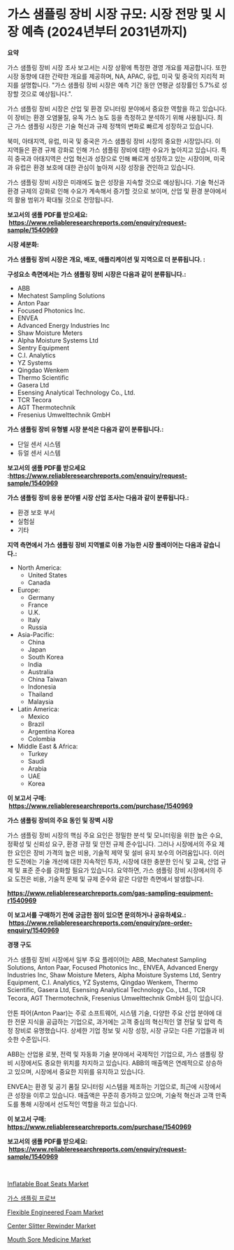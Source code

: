 <p><h1>가스 샘플링 장비 시장 규모: 시장 전망 및 시장 예측 (2024년부터 2031년까지)</h1></p><p><strong>요약</strong></p>
<p><p>가스 샘플링 장비 시장 조사 보고서는 시장 상황에 특정한 경영 개요를 제공합니다. 또한 시장 동향에 대한 간략한 개요를 제공하며, NA, APAC, 유럽, 미국 및 중국의 지리적 퍼지를 설명합니다. "가스 샘플링 장비 시장은 예측 기간 동안 연평균 성장률인 5.7%로 성장할 것으로 예상됩니다.".</p><p>가스 샘플링 장비 시장은 산업 및 환경 모니터링 분야에서 중요한 역할을 하고 있습니다. 이 장비는 환경 오염물질, 유독 가스 농도 등을 측정하고 분석하기 위해 사용됩니다. 최근 가스 샘플링 시장은 기술 혁신과 규제 정책의 변화로 빠르게 성장하고 있습니다.</p><p>북미, 아태지역, 유럽, 미국 및 중국은 가스 샘플링 장비 시장의 중요한 시장입니다. 이 지역들은 환경 규제 강화로 인해 가스 샘플링 장비에 대한 수요가 높아지고 있습니다. 특히 중국과 아태지역은 산업 혁신과 성장으로 인해 빠르게 성장하고 있는 시장이며, 미국과 유럽은 환경 보호에 대한 관심이 높아져 시장 성장을 견인하고 있습니다.</p><p>가스 샘플링 장비 시장은 미래에도 높은 성장을 지속할 것으로 예상됩니다. 기술 혁신과 환경 규제의 강화로 인해 수요가 계속해서 증가할 것으로 보이며, 산업 및 환경 분야에서의 활용 범위가 확대될 것으로 전망됩니다.</p></p>
<p><strong>보고서의 샘플 PDF를 받으세요: &nbsp;<a href="https://www.reliableresearchreports.com/enquiry/request-sample/1540969">https://www.reliableresearchreports.com/enquiry/request-sample/1540969</a></strong></p>
<p><strong>시장 세분화:</strong></p>
<p><strong> 가스 샘플링 장비 시장은 개요, 배포, 애플리케이션 및 지역으로 더 분류됩니다. :</strong></p>
<p><strong>구성요소 측면에서는 가스 샘플링 장비 시장은 다음과 같이 분류됩니다.:</strong></p>
<p><ul><li>ABB</li><li>Mechatest Sampling Solutions</li><li>Anton Paar</li><li>Focused Photonics Inc.</li><li>ENVEA</li><li>Advanced Energy Industries Inc</li><li>Shaw Moisture Meters</li><li>Alpha Moisture Systems Ltd</li><li>Sentry Equipment</li><li>C.I. Analytics</li><li>YZ Systems</li><li>Qingdao Wenkem</li><li>Thermo Scientific</li><li>Gasera Ltd</li><li>Esensing Analytical Technology Co., Ltd.</li><li>TCR Tecora</li><li>AGT Thermotechnik</li><li>Fresenius Umwelttechnik GmbH</li></ul></p>
<p><strong> 가스 샘플링 장비 유형별 시장 분석은 다음과 같이 분류됩니다.:</strong></p>
<p><ul><li>단일 센서 시스템</li><li>듀얼 센서 시스템</li></ul></p>
<p><strong>보고서의 샘플 PDF를 받으세요 :<a href="https://www.reliableresearchreports.com/enquiry/request-sample/1540969">https://www.reliableresearchreports.com/enquiry/request-sample/1540969</a></strong></p>
<p><strong> 가스 샘플링 장비 응용 분야별 시장 산업 조사는 다음과 같이 분류됩니다.:</strong></p>
<p><ul><li>환경 보호 부서</li><li>실험실</li><li>기타</li></ul></p>
<p><strong>지역 측면에서 가스 샘플링 장비 지역별로 이용 가능한 시장 플레이어는 다음과 같습니다.:</strong></p>
<p><ul>
    <li>
        North America:
        <ul>
            <li>United States</li>
            <li>Canada</li>
        </ul>
    </li>
    <li>
        Europe:
        <ul>
            <li>Germany</li>
            <li>France</li>
            <li>U.K.</li>
            <li>Italy</li>
            <li>Russia</li>
        </ul>
    </li>
    <li>
        Asia-Pacific:
        <ul>
            <li>China</li>
            <li>Japan</li>
            <li>South Korea</li>
            <li>India</li>
            <li>Australia</li>
            <li>China Taiwan</li>
            <li>Indonesia</li>
            <li>Thailand</li>
            <li>Malaysia</li>
        </ul>
    </li>
    <li>
        Latin America:
        <ul>
            <li>Mexico</li>
            <li>Brazil</li>
            <li>Argentina Korea</li>
            <li>Colombia</li>
        </ul>
    </li>
    <li>
        Middle East & Africa:
        <ul>
            <li>Turkey</li>
            <li>Saudi</li>
            <li>Arabia</li>
            <li>UAE</li>
            <li>Korea</li>
        </ul>
    </li>
    </ul></p>
<p><strong>이 보고서 구매: &nbsp;<a href="https://www.reliableresearchreports.com/purchase/1540969">https://www.reliableresearchreports.com/purchase/1540969</a></strong></p>
<p><strong>가스 샘플링 장비의 주요 동인 및 장벽 시장</strong></p>
<p><p>가스 샘플링 장비 시장의 핵심 주요 요인은 정밀한 분석 및 모니터링을 위한 높은 수요, 정확성 및 신뢰성 요구, 환경 규정 및 안전 규제 준수입니다. 그러나 시장에서의 주요 제한 요인은 장비 가격의 높은 비용, 기술적 제약 및 설비 유지 보수의 어려움입니다. 이러한 도전에는 기술 개선에 대한 지속적인 투자, 시장에 대한 충분한 인식 및 교육, 산업 규제 및 표준 준수를 강화할 필요가 있습니다. 요약하면, 가스 샘플링 장비 시장에서의 주요 도전은 비용, 기술적 문제 및 규제 준수와 같은 다양한 측면에서 발생합니다.</p></p>
<p><strong><a href="https://www.reliableresearchreports.com/gas-sampling-equipment-r1540969">https://www.reliableresearchreports.com/gas-sampling-equipment-r1540969</a></strong></p>
<p><strong>이 보고서를 구매하기 전에 궁금한 점이 있으면 문의하거나 공유하세요.: &nbsp;<a href="https://www.reliableresearchreports.com/enquiry/pre-order-enquiry/1540969">https://www.reliableresearchreports.com/enquiry/pre-order-enquiry/1540969</a></strong></p>
<p><strong>경쟁 구도</strong></p>
<p><p>가스 샘플링 장비 시장에서 일부 주요 플레이어는 ABB, Mechatest Sampling Solutions, Anton Paar, Focused Photonics Inc., ENVEA, Advanced Energy Industries Inc, Shaw Moisture Meters, Alpha Moisture Systems Ltd, Sentry Equipment, C.I. Analytics, YZ Systems, Qingdao Wenkem, Thermo Scientific, Gasera Ltd, Esensing Analytical Technology Co., Ltd., TCR Tecora, AGT Thermotechnik, Fresenius Umwelttechnik GmbH 등이 있습니다.</p><p>안톤 파어(Anton Paar)는 주로 소프트웨어, 시스템 기술, 다양한 주요 산업 분야에 대한 전문 지식을 공급하는 기업으로, 과거에는 고객 중심의 혁신적인 열 전달 및 압력 측정 장비로 유명했습니다. 상세한 기업 정보 및 시장 성장, 시장 규모는 다른 기업들과 비슷한 수준입니다.</p><p>ABB는 산업용 로봇, 전력 및 자동화 기술 분야에서 국제적인 기업으로, 가스 샘플링 장비 시장에서도 중요한 위치를 차지하고 있습니다. ABB의 매출액은 연례적으로 상승하고 있으며, 시장에서 중요한 지위를 유지하고 있습니다.</p><p>ENVEA는 환경 및 공기 품질 모니터링 시스템을 제조하는 기업으로, 최근에 시장에서 큰 성장을 이루고 있습니다. 매출액은 꾸준히 증가하고 있으며, 기술적 혁신과 고객 만족도를 통해 시장에서 선도적인 역할을 하고 있습니다.</p></p>
<p><strong>이 보고서 구매: &nbsp; <a href="https://www.reliableresearchreports.com/purchase/1540969">https://www.reliableresearchreports.com/purchase/1540969</a></strong></p>
<p><strong>보고서의 샘플 PDF를 받으세요: &nbsp;<a href="https://www.reliableresearchreports.com/enquiry/request-sample/1540969">https://www.reliableresearchreports.com/enquiry/request-sample/1540969</a></strong><strong></strong></p>
<p>&nbsp;</p>
<p><p><a href="https://www.linkedin.com/pulse/decoding-inflatable-boat-seats-market-metrics-share-trends-growth-h5bpf">Inflatable Boat Seats Market</a></p><p><a href="https://github.com/rcabello548/Market-Research-Report-List-1/blob/main/517791856371.md">가스 샘플링 프로브</a></p><p><a href="https://issuu.com/reportprime-2/docs/flexible-engineered-foam-market-size-2030.pptx">Flexible Engineered Foam Market</a></p><p><a href="https://www.linkedin.com/pulse/center-slitter-rewinder-market-research-report-its-history-5k8sc">Center Slitter Rewinder Market</a></p><p><a href="https://github.com/luckyshygirl/Market-Research-Report-List-4/blob/main/mouth-sore-medicine-market.md">Mouth Sore Medicine Market</a></p></p>